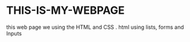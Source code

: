 # THIS-IS-MY-WEBPAGE
this web page we using the HTML and CSS  . html using  lists, forms and Inputs
